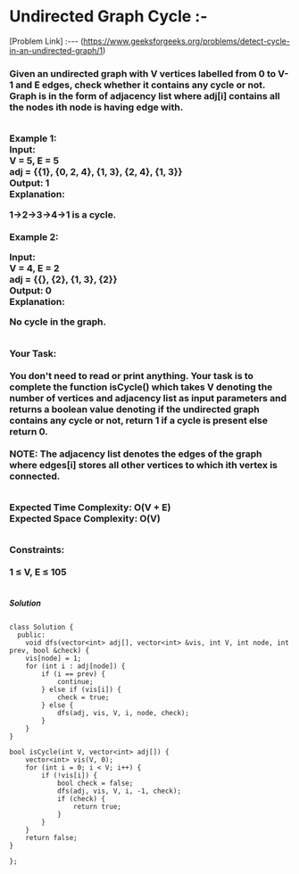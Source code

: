 # Undirected Graph Cycle :-

[Problem Link] :--- (https://www.geeksforgeeks.org/problems/detect-cycle-in-an-undirected-graph/1)

<h3>
Given an undirected graph with V vertices labelled from 0 to V-1 and E edges, check whether it contains any cycle or not. Graph is in the form of adjacency list where adj[i] contains all the nodes ith node is having edge with.<br><br>

Example 1:<br>
Input:  <br>
V = 5, E = 5<br>
adj = {{1}, {0, 2, 4}, {1, 3}, {2, 4}, {1, 3}} <br>
Output: 1<br>
Explanation: <br>

1->2->3->4->1 is a cycle.<br><br>
Example 2:<br>

Input: <br>
V = 4, E = 2<br>
adj = {{}, {2}, {1, 3}, {2}}<br>
Output: 0<br>
Explanation: <br>

No cycle in the graph.<br><br>
 

Your Task:<br><br>
You don't need to read or print anything. Your task is to complete the function isCycle() which takes V denoting the number of vertices and adjacency list as input parameters and returns a boolean value denoting if the undirected graph contains any cycle or not, return 1 if a cycle is present else return 0.
<br><br>
NOTE: The adjacency list denotes the edges of the graph where edges[i] stores all other vertices to which ith vertex is connected.<br><br>

 

Expected Time Complexity: O(V + E)<br>
Expected Space Complexity: O(V)<br><br>


 

Constraints:<br><br>
1 ≤ V, E ≤ 105<br><br>
  
</h3>

***Solution***

```

class Solution {
  public:
    void dfs(vector<int> adj[], vector<int> &vis, int V, int node, int prev, bool &check) {
    vis[node] = 1;
    for (int i : adj[node]) {
        if (i == prev) {
            continue;
        } else if (vis[i]) {
            check = true;
        } else {
            dfs(adj, vis, V, i, node, check);
        }
    }
}

bool isCycle(int V, vector<int> adj[]) {
    vector<int> vis(V, 0);
    for (int i = 0; i < V; i++) {
        if (!vis[i]) {
            bool check = false;
            dfs(adj, vis, V, i, -1, check);
            if (check) {
                return true;
            }
        }
    }
    return false;
}

};

```
